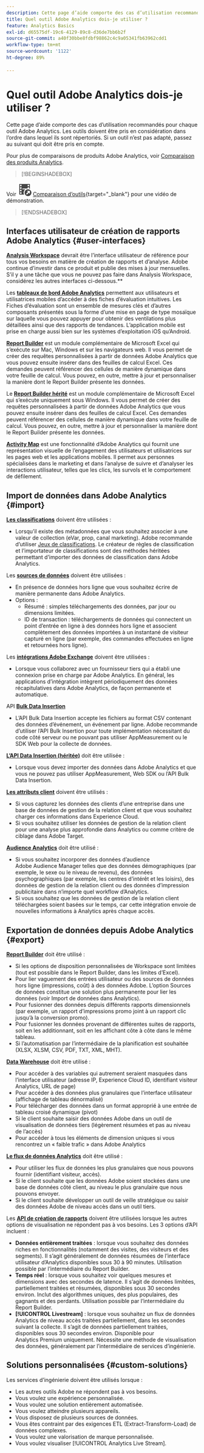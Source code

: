 ```yaml
---
description: Cette page d’aide comporte des cas d’utilisation recommandés pour chaque outil Adobe Analytics. Les outils doivent être pris en considération dans l’ordre dans lequel ils sont répertoriés. Si un outil n’est pas adapté, passez au suivant qui doit être pris en compte.
title: Quel outil Adobe Analytics dois-je utiliser ?
feature: Analytics Basics
exl-id: d65575df-19c6-4129-89c8-d36de7bb6b2f
source-git-commit: a40f30bbe8fdbf98862c4c9a05341fb63962cdd1
workflow-type: tm+mt
source-wordcount: '1122'
ht-degree: 89%

---
```


# Quel outil Adobe Analytics dois-je utiliser ?

Cette page d’aide comporte des cas d’utilisation recommandés pour chaque outil Adobe Analytics. Les outils doivent être pris en considération dans l’ordre dans lequel ils sont répertoriés. Si un outil n’est pas adapté, passez au suivant qui doit être pris en compte.

Pour plus de comparaisons de produits Adobe Analytics, voir [Comparaison des produits Analytics](/help/analyze/get-started/analytics-product-comparison.md).


>[!BEGINSHADEBOX]

Voir ![VideoCheckedOut](/help/assets/icons/VideoCheckedOut.svg) [Comparaison d’outils](https://video.tv.adobe.com/v/27220?quality=12&learn=on){target="_blank"} pour une vidéo de démonstration.

>[!ENDSHADEBOX]


## Interfaces utilisateur de création de rapports Adobe Analytics {#user-interfaces}

**[Analysis Workspace](/help/analyze/analysis-workspace/home.md)** devrait être l’interface utilisateur de référence pour tous vos besoins en matière de création de rapports et d’analyse. Adobe continue d’investir dans ce produit et publie des mises à jour mensuelles. S’il y a une tâche que vous ne pouvez pas faire dans Analysis Workspace, considérez les autres interfaces ci-dessous.**

Les **[tableaux de bord Adobe Analytics](/help/analyze/mobile-app/home.md)** permettent aux utilisateurs et utilisatrices mobiles d’accéder à des fiches d’évaluation intuitives. Les Fiches d’évaluation sont un ensemble de mesures clés et d’autres composants présentés sous la forme d’une mise en page de type mosaïque sur laquelle vous pouvez appuyer pour obtenir des ventilations plus détaillées ainsi que des rapports de tendances. L’application mobile est prise en charge aussi bien sur les systèmes d’exploitation iOS qu’Android.

**[Report Builder](/help/analyze/report-builder/rb-overview.md)** est un module complémentaire de Microsoft Excel qui s’exécute sur Mac, Windows et sur les navigateurs web. Il vous permet de créer des requêtes personnalisées à partir de données Adobe Analytics que vous pouvez ensuite insérer dans des feuilles de calcul Excel. Ces demandes peuvent référencer des cellules de manière dynamique dans votre feuille de calcul. Vous pouvez, en outre, mettre à jour et personnaliser la manière dont le Report Builder présente les données.

Le **[Report Builder hérité](/help/analyze/legacy-report-builder/home.md)** est un module complémentaire de Microsoft Excel qui s’exécute uniquement sous Windows. Il vous permet de créer des requêtes personnalisées à partir de données Adobe Analytics que vous pouvez ensuite insérer dans des feuilles de calcul Excel. Ces demandes peuvent référencer des cellules de manière dynamique dans votre feuille de calcul. Vous pouvez, en outre, mettre à jour et personnaliser la manière dont le Report Builder présente les données.

**[Activity Map](/help/analyze/activity-map/overview.md)** est une fonctionnalité d’Adobe Analytics qui fournit une représentation visuelle de l’engagement des utilisateurs et utilisatrices sur les pages web et les applications mobiles. Il permet aux personnes spécialisées dans le marketing et dans l’analyse de suivre et d’analyser les interactions utilisateur, telles que les clics, les survols et le comportement de défilement.

## Import de données dans Adobe Analytics {#import}

**[Les classifications](/help/components/classifications/classifications-overview.md)** doivent être utilisées :

* Lorsqu’il existe des métadonnées que vous souhaitez associer à une valeur de collection (eVar, prop, canal marketing). Adobe recommande d’utiliser [Jeux de classifications](/help/components/classifications/sets/overview.md). Le créateur de règles de classification et l’importateur de classifications sont des méthodes héritées permettant d’importer des données de classification dans Adobe Analytics.

Les **[sources de données](/help/import/data-sources/overview.md)** doivent être utilisées :

* En présence de données hors ligne que vous souhaitez écrire de manière permanente dans Adobe Analytics.
* Options :
   * Résumé : simples téléchargements des données, par jour ou dimensions limitées.
   * ID de transaction : téléchargements de données qui connectent un point d’entrée en ligne à des données hors ligne et associent complètement des données importées à un instantané de visiteur capturé en ligne (par exemple, des commandes effectuées en ligne et retournées hors ligne).

Les **[intégrations Adobe Exchange](https://www.adobeexchange.com/experiencecloud.html)** doivent être utilisées :

* Lorsque vous collaborez avec un fournisseur tiers qui a établi une connexion prise en charge par Adobe Analytics. En général, les applications dʼintégration intègrent périodiquement des données récapitulatives dans Adobe Analytics, de façon permanente et automatique.

API **[Bulk Data Insertion](https://www.adobe.io/apis/experiencecloud/analytics/docs.html#!AdobeDocs/analytics-2.0-apis/master/bdia.md)**

* L’API Bulk Data Insertion accepte les fichiers au format CSV contenant des données d’événement, un événement par ligne. Adobe recommande d’utiliser l’API Bulk Insertion pour toute implémentation nécessitant du code côté serveur ou ne pouvant pas utiliser AppMeasurement ou le SDK Web pour la collecte de données.

**[L’API Data Insertion (héritée)](/help/import/c-data-insertion-api/c-data-insertion-api.md)** doit être utilisée :

* Lorsque vous devez importer des données dans Adobe Analytics et que vous ne pouvez pas utiliser AppMeasurement, Web SDK ou l’API Bulk Data Insertion.

**[Les attributs client](https://experienceleague.adobe.com/docs/core-services/interface/customer-attributes/attributes.html?lang=fr)** doivent être utilisés :

* Si vous capturez les données des clients d’une entreprise dans une base de données de gestion de la relation client et que vous souhaitez charger ces informations dans Experience Cloud.
* Si vous souhaitez utiliser les données de gestion de la relation client pour une analyse plus approfondie dans Analytics ou comme critère de ciblage dans Adobe Target.

**[Audience Analytics](/help/integrate/c-audience-analytics/mc-audiences-aam.md)** doit être utilisé :

* Si vous souhaitez incorporer des données d’audience Adobe Audience Manager telles que des données démographiques (par exemple, le sexe ou le niveau de revenu), des données psychographiques (par exemple, les centres d’intérêt et les loisirs), des données de gestion de la relation client ou des données d’impression publicitaire dans n’importe quel workflow d’Analytics.
* Si vous souhaitez que les données de gestion de la relation client téléchargées soient basées sur le temps, car cette intégration envoie de nouvelles informations à Analytics après chaque accès.

## Exportation de données depuis Adobe Analytics  {#export}

**[Report Builder](/help/analyze/report-builder/rb-overview.md)** doit être utilisé :

* Si les options de disposition personnalisées de Workspace sont limitées (tout est possible dans le Report Builder, dans les limites d’Excel).
* Pour lier vaguement des entrées utilisateur ou des sources de données hors ligne (impressions, coût) à des données Adobe. L’option Sources de données constitue une solution plus permanente pour lier les données (voir Import de données dans Analytics).
* Pour fusionner des données depuis différents rapports dimensionnels (par exemple, un rapport d’impressions promo joint à un rapport clic jusqu’à la conversion promo).
* Pour fusionner les données provenant de différentes suites de rapports, soit en les additionnant, soit en les affichant côte à côte dans le même tableau.
* Si l’automatisation par l’intermédiaire de la planification est souhaitée (XLSX, XLSM, CSV, PDF, TXT, XML, MHT).

**[Data Warehouse](/help/export/data-warehouse/data-warehouse.md)** doit être utilisé :

* Pour accéder à des variables qui autrement seraient masquées dans l’interface utilisateur (adresse IP, Experience Cloud ID, identifiant visiteur Analytics, URL de page)
* Pour accéder à des données plus granulaires que l’interface utilisateur (affichage de tableau dénormalisé)
* Pour télécharger des données dans un format approprié à une entrée de tableau croisé dynamique (pivot)
* Si le client souhaite saisir des données Adobe dans un outil de visualisation de données tiers (légèrement résumées et pas au niveau de l’accès)
* Pour accéder à tous les éléments de dimension uniques si vous rencontrez un « faible trafic » dans Adobe Analytics

**[Le flux de données Analytics](/help/export/analytics-data-feed/c-df-contents/datafeeds-contents.md)** doit être utilisé :

* Pour utiliser les flux de données les plus granulaires que nous pouvons fournir (identifiant visiteur, accès).
* Si le client souhaite que les données Adobe soient stockées dans une base de données côté client, au niveau le plus granulaire que nous pouvons envoyer.
* Si le client souhaite développer un outil de veille stratégique ou saisir des données Adobe de niveau accès dans un outil tiers.

Les **[API de création de rapports](https://www.adobe.io/apis/experiencecloud/analytics/docs.html#!AdobeDocs/analytics-2.0-apis/master/reporting-guide.md)** doivent être utilisées lorsque les autres options de visualisation ne répondent pas à vos besoins. Les 3 options d’API incluent :

* **Données entièrement traitées** : lorsque vous souhaitez des données riches en fonctionnalités (notamment des visites, des visiteurs et des segments). Il s’agit généralement de données résumées de l’interface utilisateur d’Analytics disponibles sous 30 à 90 minutes. Utilisation possible par l’intermédiaire du Report Builder.
* **Temps réel** : lorsque vous souhaitez voir quelques mesures et dimensions avec des secondes de latence. Il s’agit de données limitées, partiellement traitées et résumées, disponibles sous 30 secondes environ. Inclut des algorithmes uniques, des plus populaires, des gagnants et des perdants. Utilisation possible par l’intermédiaire du Report Builder.
* **[!UICONTROL Livestream]** : lorsque vous souhaitez un flux de données Analytics de niveau accès traitées partiellement, dans les secondes suivant la collecte. Il s’agit de données partiellement traitées, disponibles sous 30 secondes environ. Disponible pour Analytics Premium uniquement. Nécessite une méthode de visualisation des données, généralement par l’intermédiaire de services d’ingénierie.

## Solutions personnalisées {#custom-solutions}

Les services d’ingénierie doivent être utilisés lorsque :

* Les autres outils Adobe ne répondent pas à vos besoins.
* Vous voulez une expérience personnalisée.
* Vous voulez une solution entièrement automatisée.
* Vous voulez atteindre plusieurs appareils.
* Vous disposez de plusieurs sources de données.
* Vous êtes contraint par des exigences ETL (Extract-Transform-Load) de données complexes.
* Vous voulez une valorisation de marque personnalisée.
* Vous voulez visualiser [!UICONTROL Analytics Live Stream].

